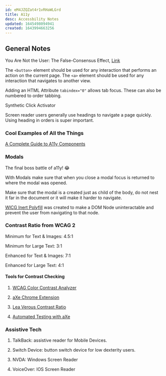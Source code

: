 ```yaml
---
id: eM4JZQZat4r1vRHaWLGrd
title: A11y
desc: Accessbility Notes
updated: 1645498094941
created: 1643994663256
---
```

## General Notes

You Are Not the User: The False-Consensus Effect, [Link](https://www.nngroup.com/articles/false-consensus/)

The ` <button> ` element should be used for any interaction that performs an action on the current page. The ` <a> ` element should be used for any interaction that navigates to another view.

Adding an HTML Attribute ` tabindex="0" ` allows tab focus. These can also be numbered to order tabbing.

Synthetic Click Activator

Screen reader users generally use headings to navigate a page quickly. Using heading in orders is super important.

### Cool Examples of All the Things

[A Complete Guide to A11y Components](https://www.smashingmagazine.com/2021/03/complete-guide-accessible-front-end-components/)

### Modals

The final boss battle of a11y! 😂

With Modals make sure that when you close a modal focus is returned to where the modal was opened.

Make sure that the modal is a created just as child of the body, do not nest it far in the document or it will make it harder to navigate.

[WICG Inert Polyfill](https://github.com/WICG/inert) was created to make a DOM Node uninteractable and prevent the user from navigating to that node.

### Contrast Ratio from WCAG 2

Minimum for Text & Images: 4.5:1

Minimum for Large Text: 3:1

Enhanced for Text & Images: 7:1

Enhanced for Large Text: 4:1

#### Tools for Contrast Checking

1. [WCAG Color Contrast Analyzer](https://goo.gl/YVcYIS)

2. [aXe Chrome Extension](https://goo.gl/TMZoBP)

3. [Lea Verous Contrast Ratio](https://goo.gl/0fqfVo)

4. [Automated Testing with aXe](https://goo.gl/Nj31Jj)

### Assistive Tech

1. TalkBack: assistive reader for Mobile Devices.

2. Switch Device: button switch device for low dexterity users.

3. NVDA: Windows Screen Reader

4. VoiceOver: IOS Screen Reader
